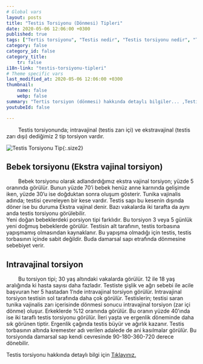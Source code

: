 ```yaml
---
# Global vars
layout: posts
title: "Testis Torsiyonu (Dönmesi) Tipleri"
date: 2020-05-06 12:06:00 +0300
published: true
tags: ["Tertis torsiyonu", "Testis nedir", "Testis torsiyonu nedir", "Testis torsiyonu testis kanseri", "testis torsiyonu tipi", "Testis torsiyonu erken müdahale", "Testis torsiyonu teşhis", "Testis torsiyonu tedavi", "Testis torsiyonu ameliyat" , "testis dönmesi", "testis torsiyonu ne zaman", "testis torsiyonu neden", "testis torsiyonu acil", "testis torsiyonu belirti", "testis torsiyonu ultrasonografi", "testis torsiyonu tipi" , "testis torsiyonu tedavi", "testis torsiyonu çözüm", "testis dönmesi ameliyatı", "testis dönmesi tedavi"]
category: false
category_id: false
category_title:
    tr: false
i18n-link: "testis-torsiyonu-tipleri"
# Theme specific vars
last_modified_at: 2020-05-06 12:06:00 +0300
thumbnail:
    name: false
    webp: false
summary: "Tertis torsiyon (dönmesi) hakkında detaylı bilgiler... ,Testis nedir?, Testiste ağrı ve şişliklerin nedenleri? , Testis torsiyonu nedir?, Testis torsiyonu testis kanseriyle birlikte olur mu? , Kaç tip testis torsiyon vardır? , Testis torsiyonunda erken müdahale? , Testis torsiyonu teşhisi ve tedavisi, Testis torsiyonu ameliyatı"
youtubeId: false

---
```


&nbsp;&nbsp;&nbsp;&nbsp;&nbsp;&nbsp;&nbsp;&nbsp;Testis torsiyonunda; intravajinal (testis zarı içi) ve ekstravajinal (testis zarı dışı) dediğimiz 2 tip torsiyon vardır.

![Testis Torsiyonu Tip](/assets/img/testistorsiyonutip.jpeg){:.size2}

## Bebek torsiyonu (Ekstra vajinal torsiyon)

&nbsp;&nbsp;&nbsp;&nbsp;&nbsp;&nbsp;&nbsp;&nbsp;Bebek torsiyonu olarak adlandırdığımız ekstra vajinal torsiyon; yüzde 5 oranında görülür. Bunun yüzde 70’i bebek henüz anne karnında gelişimde iken, yüzde 30’u ise doğduktan sonra oluşum gösterir. Tunika vajinalis adında; testisi çevreleyen bir kese vardır. Testis sapı bu kesenin dışında döner ise bu duruma Ekstra vajinal denir. Bazı vakalarda iki tarafta da aynı anda testis torsiyonu görülebilir.  
Yeni doğan bebeklerdeki porsiyon tipi farklıdır. Bu torsiyon 3 veya 5 günlük yeni doğmuş bebeklerde görülür. Testisin alt tarafının, testis torbasına yapışmamış olmasından kaynaklanır. Bu yapışma olmadığı için testis, testis torbasının içinde sabit değildir. Buda damarsal sapı etrafında dönmesine sebebiyet verir.

## Intravajinal torsiyon

&nbsp;&nbsp;&nbsp;&nbsp;&nbsp;&nbsp;&nbsp;&nbsp;Bu torsiyon tipi; 30 yaş altındaki vakalarda görülür. 12 ile 18 yaş aralığında ki hasta sayısı daha fazladır. Testiste şişlik ve ağrı sebebi ile acile başvuran her 5 hastadan 1’nde intravajinal torsiyon görülür. Intravajinal torsiyon testisin sol tarafında daha çok görülür. Testislerin; testisi saran tunika vajinalis zarı içerisinde dönmesi sonucu intravajinal torsiyon (zar içi dönme) oluşur. Erkeklerde %12 oranında görülür. Bu oranın yüzde 40’ında ise iki taraflı testis torsiyonu görülür. İleri yaşta ve ergenlik döneminde daha sık görünen tiptir. Ergenlik çağında testis büyür ve ağırlık kazanır. Testis torbasının altında kremester adı verilen adalede de ani kasılmalar görülür. Bu torsiyonda damarsal sap kendi cevresinde 90-180-360-720 derece dönebilir.    

Testis torsiyonu hakkında detaylı bilgi için [Tıklayınız.](https://www.onoluroloji.com/testis-torsiyonu)
